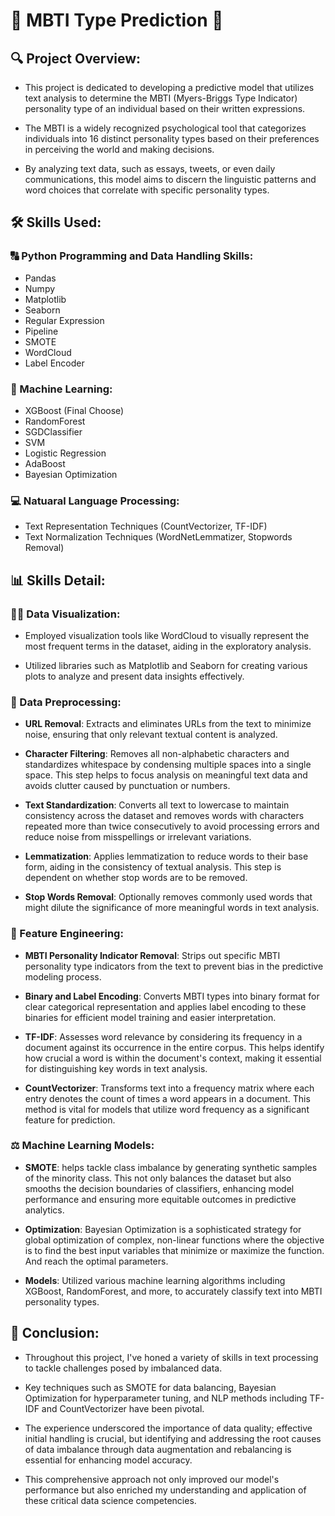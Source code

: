 # 🧠 MBTI Type Prediction 🧩

## 🔍 Project Overview:
* This project is dedicated to developing a predictive model that utilizes text analysis to determine the MBTI (Myers-Briggs Type Indicator) personality type of an individual based on their written expressions.
  
* The MBTI is a widely recognized psychological tool that categorizes individuals into 16 distinct personality types based on their preferences in perceiving the world and making decisions.
  
* By analyzing text data, such as essays, tweets, or even daily communications, this model aims to discern the linguistic patterns and word choices that correlate with specific personality types.

## 🛠️ Skills Used:
### 🔠 Python Programming and Data Handling Skills:
* Pandas
* Numpy
* Matplotlib
* Seaborn
* Regular Expression
* Pipeline
* SMOTE
* WordCloud
* Label Encoder
### 🤖 Machine Learning:
* XGBoost (Final Choose)
* RandomForest
* SGDClassifier
* SVM
* Logistic Regression
* AdaBoost
* Bayesian Optimization
### 💻 Natuaral Language Processing:
* Text Representation Techniques (CountVectorizer, TF-IDF)
* Text Normalization Techniques (WordNetLemmatizer, Stopwords Removal)
  
## 📊 Skills Detail:
### 🕵️‍♂️ Data Visualization:
* Employed visualization tools like WordCloud to visually represent the most frequent terms in the dataset, aiding in the exploratory analysis.
  
* Utilized libraries such as Matplotlib and Seaborn for creating various plots to analyze and present data insights effectively.
  
### 🧪 Data Preprocessing:
- **URL Removal**: Extracts and eliminates URLs from the text to minimize noise, ensuring that only relevant textual content is analyzed.
  
- **Character Filtering**: Removes all non-alphabetic characters and standardizes whitespace by condensing multiple spaces into a single space. This step helps to focus analysis on meaningful text data and avoids clutter caused by punctuation or numbers.
  
- **Text Standardization**: Converts all text to lowercase to maintain consistency across the dataset and removes words with characters repeated more than twice consecutively to avoid processing errors and reduce noise from misspellings or irrelevant variations.
  
- **Lemmatization**: Applies lemmatization to reduce words to their base form, aiding in the consistency of textual analysis. This step is dependent on whether stop words are to be removed.
  
- **Stop Words Removal**: Optionally removes commonly used words that might dilute the significance of more meaningful words in text analysis.
  
### 🔄 Feature Engineering:
- **MBTI Personality Indicator Removal**: Strips out specific MBTI personality type indicators from the text to prevent bias in the predictive modeling process.
  
- **Binary and Label Encoding**: Converts MBTI types into binary format for clear categorical representation and applies label encoding to these binaries for efficient model training and easier interpretation.

- **TF-IDF**: Assesses word relevance by considering its frequency in a document against its occurrence in the entire corpus. This helps identify how crucial a word is within the document's context, making it essential for distinguishing key words in text analysis.

- **CountVectorizer**: Transforms text into a frequency matrix where each entry denotes the count of times a word appears in a document. This method is vital for models that utilize word frequency as a significant feature for prediction.

### ⚖️ Machine Learning Models:
- **SMOTE**: helps tackle class imbalance by generating synthetic samples of the minority class. This not only balances the dataset but also smooths the decision boundaries of classifiers, enhancing model performance and ensuring more equitable outcomes in predictive analytics.

- **Optimization**: Bayesian Optimization is a sophisticated strategy for global optimization of complex, non-linear functions where the objective is to find the best input variables that minimize or maximize the function. And reach the optimal parameters.

- **Models**: Utilized various machine learning algorithms including XGBoost, RandomForest, and more, to accurately classify text into MBTI personality types. 

## 🎯 Conclusion:
* Throughout this project, I've honed a variety of skills in text processing to tackle challenges posed by imbalanced data. 

* Key techniques such as SMOTE for data balancing, Bayesian Optimization for hyperparameter tuning, and NLP methods including TF-IDF and CountVectorizer have been pivotal. 

* The experience underscored the importance of data quality; effective initial handling is crucial, but identifying and addressing the root causes of data imbalance through data augmentation and rebalancing is essential for enhancing model accuracy. 

* This comprehensive approach not only improved our model's performance but also enriched my understanding and application of these critical data science competencies.





